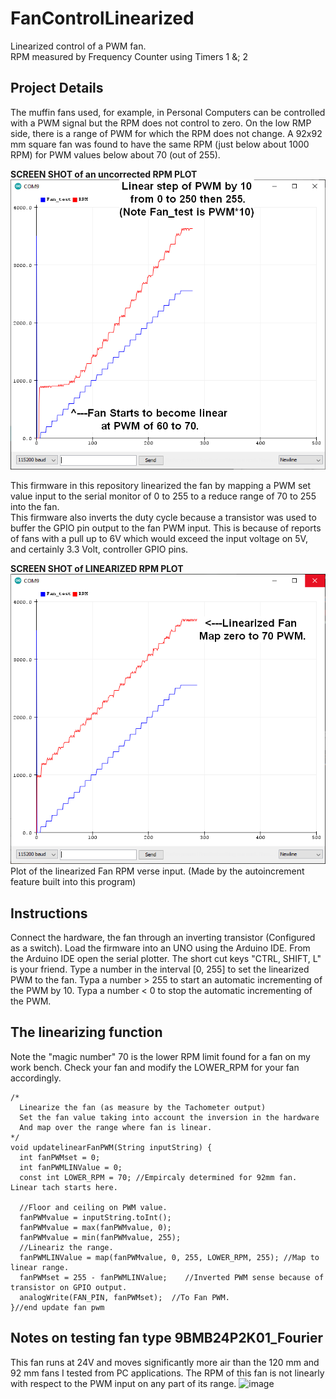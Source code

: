# FanControlLinearized
Linearized control of a PWM fan.  
RPM measured by Frequency Counter using Timers 1 &; 2

## Project Details
The muffin fans used, for example, in Personal Computers can be controlled with a PWM signal but the RPM does not control to zero.
On the low RMP side, there is a range of PWM for which the RPM does not change.
A 92x92 mm square fan was found to have the same RPM (just below about 1000 RPM) for PWM values below about 70 (out of 255).  

**SCREEN SHOT of an uncorrected RPM PLOT**  
![LinearStepBy10_PWM_92mmFan.png](LinearStepBy10_PWM_92mmFan.png)

This firmware in this repository linearized the fan by mapping a PWM set value input to the serial monitor of 0 to 255 to a reduce range of 70 to 255 into the fan.  
This firmware also inverts the duty cycle because a transistor was used to buffer the GPIO pin output to the fan PWM input.  This is because of reports of fans with a pull up to 6V which would exceed the input voltage on 5V, and certainly 3.3 Volt, controller GPIO pins.

**SCREEN SHOT of LINEARIZED RPM PLOT**  
![MapPWMfrom70to255_92mmFan.png](MapPWMfrom70to255_92mmFan.png)  
Plot of the linearized Fan RPM verse input. (Made by the autoincrement feature built into this program) 

## Instructions
Connect the hardware, the fan through an inverting transistor (Configured as a switch). 
Load the firmware into an UNO using the Arduino IDE.
From the Arduino IDE open the serial plotter. The short cut keys "CTRL, SHIFT, L" is your friend.
Type a number in the interval [0, 255] to set the linearized PWM to the fan.
Typa a number > 255 to start an automatic incrementing of the PWM by 10.
Typa a number < 0 to stop the automatic incrementing of the PWM.


## The linearizing function
Note the "magic number" 70 is the lower RPM limit found for a fan on my work bench.  Check your fan and modify the LOWER_RPM for your fan accordingly.

```
/*
  Linearize the fan (as measure by the Tachometer output)
  Set the fan value taking into account the inversion in the hardware
  And map over the range where fan is linear.
*/
void updatelinearFanPWM(String inputString) {
  int fanPWMset = 0;
  int fanPWMLINValue = 0;
  const int LOWER_RPM = 70; //Empircaly determined for 92mm fan. Linear tach starts here.

  //Floor and ceiling on PWM value.
  fanPWMvalue = inputString.toInt();
  fanPWMvalue = max(fanPWMvalue, 0);
  fanPWMvalue = min(fanPWMvalue, 255);
  //Lineariz the range.
  fanPWMLINValue = map(fanPWMvalue, 0, 255, LOWER_RPM, 255); //Map to linear range.
  fanPWMset = 255 - fanPWMLINValue;    //Inverted PWM sense because of transistor on GPIO output.
  analogWrite(FAN_PIN, fanPWMset);  //To Fan PWM.
}//end update fan pwm

```

## Notes on testing fan type 9BMB24P2K01_Fourier
This fan runs at 24V and moves significantly more air than the 120 mm and 92 mm fans I tested from PC applications.
The RPM of this fan is not linearly with respect to the PWM input on any part of its range.
![image](https://github.com/ForrestErickson/FanControlLinearized/assets/5836181/6b2f4038-8a98-4274-8ec3-cb965e63be43)
